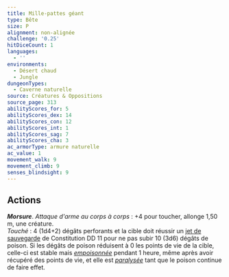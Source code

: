 ```yaml
---
title: Mille-pattes géant
type: Bête
size: P
alignment: non-alignée
challenge: '0.25'
hitDiceCount: 1
languages:
  - ''
environments:
  - Désert chaud
  - Jungle
dungeonTypes:
  - Caverne naturelle
source: Créatures & Oppositions
source_page: 313
abilityScores_for: 5
abilityScores_dex: 14
abilityScores_con: 12
abilityScores_int: 1
abilityScores_sag: 7
abilityScores_cha: 3
ac_armorType: armure naturelle
ac_value: 1
movement_walk: 9
movement_climb: 9
senses_blindsight: 9
---
```

## Actions
_**Morsure**_. _Attaque d'arme au corps à corps_ : +4 pour toucher, allonge 1,50 m, une créature.  
_Touché_ : 4 (1d4+2) dégâts perforants et la cible doit réussir un [jet de sauvegarde](/utiliser-les-caracteristiques/#jets-de-sauvegarde) de Constitution DD 11 pour ne pas subir 10 (3d6) dégâts de poison. Si les dégâts de poison réduisent à 0 les points de vie de la cible, celle-ci est stable mais [_empoisonnée_](/gerer-la-sante-du-personnage/#empoisonne) pendant 1 heure, même après avoir récupéré des points de vie, et elle est [_paralysée_](/gerer-la-sante-du-personnage/#paralyse) tant que le poison continue de faire effet.
